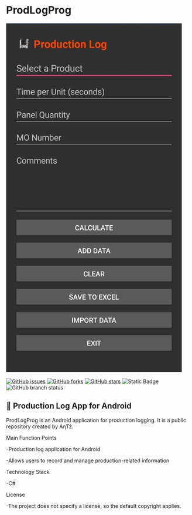 # ProdLogProg

![Screenshot](screenshot.png)

[![GitHub issues](https://img.shields.io/github/issues/antzsmt/ProdLogProg)](https://github.com/antzsmt/ProdLogProg/issues)
[![GitHub forks](https://img.shields.io/github/forks/antzsmt/ProdLogProg)](https://github.com/antzsmt/ProdLogProg/network)
[![GitHub stars](https://img.shields.io/github/stars/antzsmt/ProdLogProg)](https://github.com/antzsmt/ProdLogProg/stargazers)
![Static Badge](https://img.shields.io/badge/Production-Log-blue)
![GitHub branch status](https://img.shields.io/github/checks-status/antzsmt/ProdLogProg/master?color=%23FFA500)




## 🌟 Production Log App for Android

ProdLogProg is an Android application for production logging. It is a public repository created by ѦηƬẑ.

Main Function Points

-Production log application for Android

-Allows users to record and manage production-related information

Technology Stack

-C#

License

-The project does not specify a license, so the default copyright applies.
